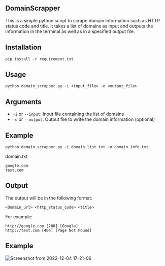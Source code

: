 ## DomainScrapper

This is a simple python script to scrape domain information such as HTTP status code and title. It takes a list of domains as input and outputs the information in the terminal as well as in a specified output file.


## Installation

```pip install -r requirement.txt```

## Usage
```
python domain_scrapper.py -i <input_file> -o <output_file>
```
## Arguments

 +   `-i` or `--input`: Input file containing the list of domains
 +   `-o` or `--output`: Output file to write the domain information (optional)


## Example
```
python domain_scrapper.py -i domain_list.txt -o domain_info.txt
```

domain.txt 
```
google.com
test.com
```

## Output
The output will be in the following format:
```
<domain_url> <http_status_code> <title>
```
For example:
```
http://google.com [200] [Google]
http://test.com [404] [Page Not Found]
```


## Example
![Screenshot from 2022-12-04 17-21-06](https://user-images.githubusercontent.com/106817606/205488791-4cd933e6-d0da-43fa-b851-7164f76bffed.png)
